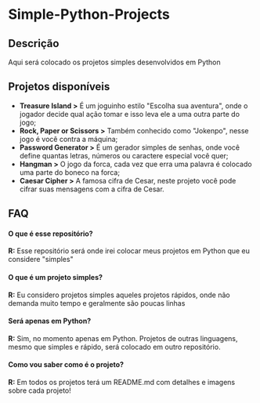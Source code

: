 # Simple-Python-Projects
## Descrição
Aqui será colocado os projetos simples desenvolvidos em Python

## Projetos disponíveis
* **Treasure Island >** É um joguinho estilo "Escolha sua aventura", onde o jogador decide qual ação tomar e isso leva ele a uma outra parte do jogo;
* **Rock, Paper or Scissors >** Também conhecido como "Jokenpo", nesse jogo é você contra a máquina;
* **Password Generator >** É um gerador simples de senhas, onde você define quantas letras, números ou caractere especial você quer;
* **Hangman >** O jogo da forca, cada vez que erra uma palavra é colocado uma parte do boneco na forca;
* **Caesar Cipher >** A famosa cifra de Cesar, neste projeto você pode cifrar suas mensagens com a cifra de Cesar.

## FAQ
#### O que é esse repositório?
**R:** Esse repositório será onde irei colocar meus projetos em Python que eu considere "simples"

#### O que é um projeto simples?
**R:** Eu considero projetos simples aqueles projetos rápidos, onde não demanda muito tempo e geralmente são poucas linhas

#### Será apenas em Python?
**R:** Sim, no momento apenas em Python. Projetos de outras linguagens, mesmo que simples e rápido, será colocado em outro repositório.

#### Como vou saber como é o projeto?
**R:** Em todos os projetos terá um README.md com detalhes e imagens sobre cada projeto!

